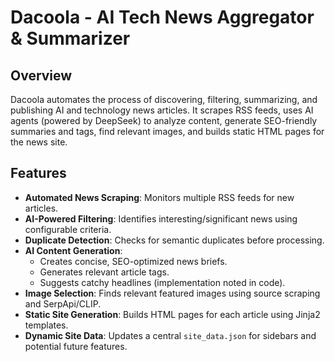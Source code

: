 # Dacoola - AI Tech News Aggregator & Summarizer

## Overview

Dacoola automates the process of discovering, filtering, summarizing, and publishing AI and technology news articles. It scrapes RSS feeds, uses AI agents (powered by DeepSeek) to analyze content, generate SEO-friendly summaries and tags, find relevant images, and builds static HTML pages for the news site.

## Features

- **Automated News Scraping**: Monitors multiple RSS feeds for new articles.
- **AI-Powered Filtering**: Identifies interesting/significant news using configurable criteria.
- **Duplicate Detection**: Checks for semantic duplicates before processing.
- **AI Content Generation**:
  - Creates concise, SEO-optimized news briefs.
  - Generates relevant article tags.
  - Suggests catchy headlines (implementation noted in code).
- **Image Selection**: Finds relevant featured images using source scraping and SerpApi/CLIP.
- **Static Site Generation**: Builds HTML pages for each article using Jinja2 templates.
- **Dynamic Site Data**: Updates a central `site_data.json` for sidebars and potential future features.
